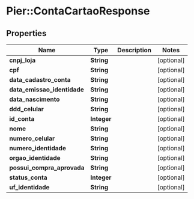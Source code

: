 # Pier::ContaCartaoResponse

## Properties
Name | Type | Description | Notes
------------ | ------------- | ------------- | -------------
**cnpj_loja** | **String** |  | [optional] 
**cpf** | **String** |  | [optional] 
**data_cadastro_conta** | **String** |  | [optional] 
**data_emissao_identidade** | **String** |  | [optional] 
**data_nascimento** | **String** |  | [optional] 
**ddd_celular** | **String** |  | [optional] 
**id_conta** | **Integer** |  | [optional] 
**nome** | **String** |  | [optional] 
**numero_celular** | **String** |  | [optional] 
**numero_identidade** | **String** |  | [optional] 
**orgao_identidade** | **String** |  | [optional] 
**possui_compra_aprovada** | **String** |  | [optional] 
**status_conta** | **Integer** |  | [optional] 
**uf_identidade** | **String** |  | [optional] 


